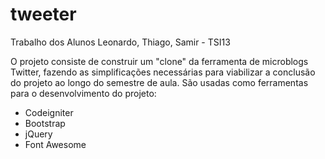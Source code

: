 tweeter
=======

Trabalho dos Alunos Leonardo, Thiago, Samir - TSI13

O projeto consiste de construir um "clone" da ferramenta de microblogs Twitter, fazendo as simplificações necessárias para viabilizar a conclusão do projeto ao longo do semestre de aula.
São usadas como ferramentas para o desenvolvimento do projeto:

- Codeigniter
- Bootstrap
- jQuery
- Font Awesome
